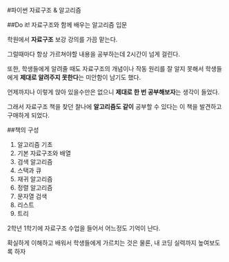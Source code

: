 #파이썬 자료구조 & 알고리즘

##Do it! 자료구조와 함께 배우는 알고리즘 입문

학원에서 **자료구조** 보강 강의를 가끔 맡는다.

그럴때마다 항상 가르쳐야할 내용을 공부하는데 2시간이 넘게 걸린다.

또한, 학생들에게 알려줄 때도 자료구조의 개념이나 작동 원리를 잘 알지 못해서 학생들에게 **제대로 알려주지 못한다**는 미안함이 남기도 했다.

언제까지나 이렇게 앉아 있을수만은 없으니 **제대로 한 번 공부해보자**는 생각이 들었다.

그래서 자료구조 책을 찾던 찰나에 **알고리즘도 같이** 공부할 수 있다는 이 책을 발견하고 구매하게 되었다.

##책의 구성

1. 알고리즘 기초
2. 기본 자료구조와 배열
3. 검색 알고리즘
4. 스택과 큐
5. 재귀 알고리즘
6. 정렬 알고리즘
7. 문자열 검색
8. 리스트
9. 트리

2학년 1학기에 자료구조 수업을 들어서 어느정도 기억이 난다.

확실하게 이해하고 배워서 학생들에게 가르치는 것은 물론, 내 코딩 실력까지 높여보도록 하자